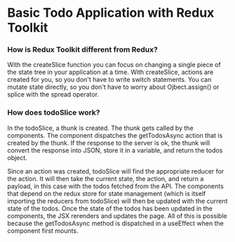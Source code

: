 # Basic Todo Application with Redux Toolkit


### How is Redux Toolkit different from Redux? 

With the createSlice function you can focus on changing a single piece of the state tree in your application at a time. With createSlice, actions are created for you, so you don't have to write switch statements. You can mutate state directly, so you don't have to worry about Ojbect.assign() or splice with the spread operator.  

### How does todoSlice work? 

In the todoSlice, a thunk is created. 
The thunk gets called by the components. 
The component dispatches the getTodosAsync action that is created by the thunk. 
If the response to the server is ok, the thunk will convert the response into JSON,
store it in a variable, 
and return the todos object. 

Since an action was created, todoSlice will find the appropriate reducer for the action. 
It will then take the current state, the action, and return a payload, in this case with the todos fetched from the API. 
The components that depend on the redux store for state management (which is itself importing the reducers from todoSlice)
will then be updated with the current state of the todos. Once the state of the todos has been updated in the components, the JSX rerenders and updates the page. All of this is possible because the getTodosAsync method is dispatched in a useEffect when the component first mounts. 
